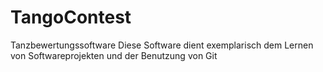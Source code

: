 # TangoContest
Tanzbewertungssoftware
Diese Software dient exemplarisch dem Lernen von Softwareprojekten und
der Benutzung von Git